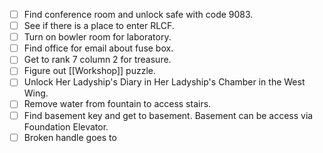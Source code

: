 - [ ] Find conference room and unlock safe with code 9083.
- [ ] See if there is a place to enter RLCF.
- [ ] Turn on bowler room for laboratory.
- [ ] Find office for email about fuse box.
- [ ] Get to rank 7 column 2 for treasure.
- [ ] Figure out [[Workshop]] puzzle.
- [ ] Unlock Her Ladyship's Diary in Her Ladyship's Chamber in the West Wing.
- [ ] Remove water from fountain to access stairs.
- [ ] Find basement key and get to basement. Basement can be access via Foundation Elevator.
- [ ] Broken handle goes to 